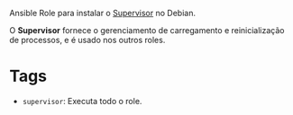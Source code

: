 Ansible Role para instalar o [Supervisor](http://supervisord.org/) no Debian.

O **Supervisor** fornece o gerenciamento de carregamento e reinicialização de
processos, e é usado nos outros roles.

# Tags

- `supervisor`: Executa todo o role.
